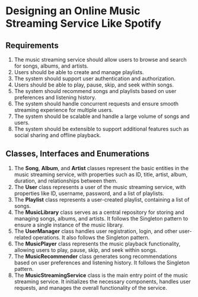 # Designing an Online Music Streaming Service Like Spotify

## Requirements
1. The music streaming service should allow users to browse and search for songs, albums, and artists.
2. Users should be able to create and manage playlists.
3. The system should support user authentication and authorization.
4. Users should be able to play, pause, skip, and seek within songs.
5. The system should recommend songs and playlists based on user preferences and listening history.
6. The system should handle concurrent requests and ensure smooth streaming experience for multiple users.
7. The system should be scalable and handle a large volume of songs and users.
8. The system should be extensible to support additional features such as social sharing and offline playback.



## Classes, Interfaces and Enumerations
1. The **Song**, **Album**, and **Artist** classes represent the basic entities in the music streaming service, with properties such as ID, title, artist, album, duration, and relationships between them.
2. The **User** class represents a user of the music streaming service, with properties like ID, username, password, and a list of playlists.
3. The **Playlist** class represents a user-created playlist, containing a list of songs.
4. The **MusicLibrary** class serves as a central repository for storing and managing songs, albums, and artists. It follows the Singleton pattern to ensure a single instance of the music library.
5. The **UserManager** class handles user registration, login, and other user-related operations. It also follows the Singleton pattern.
6. The **MusicPlayer** class represents the music playback functionality, allowing users to play, pause, skip, and seek within songs.
7. The **MusicRecommender** class generates song recommendations based on user preferences and listening history. It follows the Singleton pattern.
8. The **MusicStreamingService** class is the main entry point of the music streaming service. It initializes the necessary components, handles user requests, and manages the overall functionality of the service.